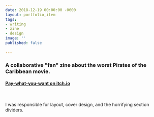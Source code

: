 ```yaml
---
date: 2018-12-19 00:00:00 -0600
layout: portfolio_item
tags:
- writing
- zine
- design
image: ''
published: false

---
```

### A collaborative "fan" zine about the worst Pirates of the Caribbean movie.

#### [Pay-what-you-want on itch.io](https://hivemindpress.itch.io/pirates-a-fan-zine)

<br>

I was responsible for layout, cover design, and the horrifying section dividers.